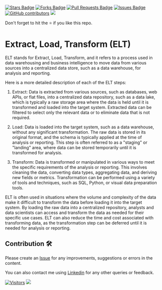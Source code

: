 <a href="https://github.com/drshahizan/special-topic-data-engineering/stargazers"><img src="https://img.shields.io/github/stars/drshahizan/special-topic-data-engineering" alt="Stars Badge"/></a>
<a href="https://github.com/drshahizan/special-topic-data-engineering/network/members"><img src="https://img.shields.io/github/forks/drshahizan/special-topic-data-engineering" alt="Forks Badge"/></a>
<a href="https://github.com/drshahizan/special-topic-data-engineering/pulls"><img src="https://img.shields.io/github/issues-pr/drshahizan/special-topic-data-engineering" alt="Pull Requests Badge"/></a>
<a href="https://github.com/drshahizan/special-topic-data-engineering/issues"><img src="https://img.shields.io/github/issues/drshahizan/special-topic-data-engineering" alt="Issues Badge"/></a>
<a href="https://github.com/drshahizan/special-topic-data-engineering/graphs/contributors"><img alt="GitHub contributors" src="https://img.shields.io/github/contributors/drshahizan/special-topic-data-engineering?color=2b9348"></a>
![](https://visitor-badge.glitch.me/badge?page_id=drshahizan/special-topic-data-engineering)

Don't forget to hit the :star: if you like this repo.

# Extract, Load, Transform (ELT)

ELT stands for Extract, Load, Transform, and it refers to a process used in data warehousing and business intelligence to move data from various sources into a centralized data store, such as a data warehouse, for analysis and reporting. 

Here is a more detailed description of each of the ELT steps:

1. Extract: Data is extracted from various sources, such as databases, web APIs, or flat files, into a centralized data repository, such as a data lake, which is typically a raw storage area where the data is held until it is transformed and loaded into the target system. Extracted data can be filtered to select only the relevant data or to eliminate data that is not required.

2. Load: Data is loaded into the target system, such as a data warehouse, without any significant transformation. The raw data is stored in its original format, and the schema is typically applied at the time of analysis or reporting. This step is often referred to as a "staging" or "landing" area, where data can be stored temporarily until it is transformed for analysis.

3. Transform: Data is transformed or manipulated in various ways to meet the specific requirements of the analysis or reporting. This involves cleaning the data, converting data types, aggregating data, and deriving new fields or metrics. Transformation can be performed using a variety of tools and techniques, such as SQL, Python, or visual data preparation tools.

ELT is often used in situations where the volume and complexity of the data make it difficult to transform the data before loading it into the target system. By loading the raw data into a centralized repository, analysts and data scientists can access and transform the data as needed for their specific use cases. ELT can also reduce the time and cost associated with transforming data, as the transformation step can be deferred until it is needed for analysis or reporting.


## Contribution 🛠️
Please create an [Issue](https://github.com/drshahizan/special-topic-data-engineering/issues) for any improvements, suggestions or errors in the content.

You can also contact me using [Linkedin](https://www.linkedin.com/in/drshahizan/) for any other queries or feedback.

[![Visitors](https://api.visitorbadge.io/api/visitors?path=https%3A%2F%2Fgithub.com%2Fdrshahizan&labelColor=%23697689&countColor=%23555555&style=plastic)](https://visitorbadge.io/status?path=https%3A%2F%2Fgithub.com%2Fdrshahizan)
![](https://hit.yhype.me/github/profile?user_id=81284918)


